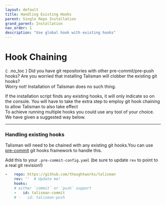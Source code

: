 ```yaml
---
layout: default
title: Handling Existing Hooks
parent: Single Repo Installation
grand_parent: Installation
nav_order: 1
description: "Use global hook with existing hooks" 
---
```


# Hook Chaining
{: .no_toc }
Did you have git repositories with other pre-commit/pre-push hooks? Are you worried that installing Talisman will clobber the existing git hooks? <br>
Worry not!
Installation of Talisman does no such thing. <br>

If the installation script finds any existing hooks, it will only indicate so on the console. You will have to take the extra step to employ git hook chaining to allow Talisman to also take effect <br>
To achieve running multiple hooks you could use any tool of your choice. We have given a suggested way below.

---


### Handling existing hooks
Talisman will need to be chained with any existing git hooks.You can use [pre-commit](https://pre-commit.com) git hooks framework to handle this.

Add this to your `.pre-commit-config.yaml` (be sure to update `rev` to point to
a real git revision!)

```yaml
-   repo: https://github.com/thoughtworks/talisman
    rev: ''  # Update me!
    hooks:
    # either `commit` or `push` support
    -   id: talisman-commit
    # -   id: talisman-push
```